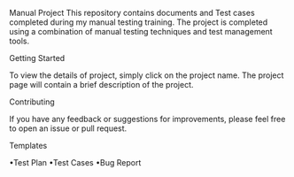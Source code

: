Manual Project
This repository contains documents and Test cases completed during my manual testing training. The project is completed using a combination of manual testing techniques and test management tools.

Getting Started

To view the details of project, simply click on the project name. The project page will contain a brief description of the project.

Contributing

If you have any feedback or suggestions for improvements, please feel free to open an issue or pull request.

Templates

 •Test Plan
 •Test Cases
 •Bug Report
 
